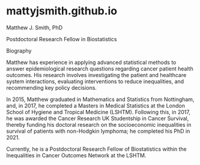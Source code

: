 # mattyjsmith.github.io

Matthew J. Smith, PhD

Postdoctoral Research Fellow in Biostatistics

Biography

Matthew has experience in applying advanced statistical methods to answer epidemiological research questions regarding cancer patient health outcomes. His research involves investigating the patient and healthcare system interactions, evaluating interventions to reduce inequalities, and recommending key policy decisions.

In 2015, Matthew graduated in Mathematics and Statistics from Nottingham, and, in 2017, he completed a Masters in Medical Statistics at the London School of Hygiene and Tropical Medicine (LSHTM). Following this, in 2017, he was awarded the Cancer Research UK Studentship in Cancer Survival, thereby funding his doctoral research on the socioeconomic inequalities in survival of patients with non-Hodgkin lymphoma; he completed his PhD in 2021.

Currently, he is a Postdoctoral Research Fellow of Biostatistics within the Inequalities in Cancer Outcomes Network at the LSHTM.
